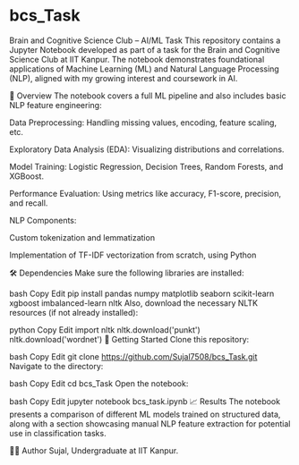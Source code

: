 # bcs_Task

Brain and Cognitive Science Club – AI/ML Task
This repository contains a Jupyter Notebook developed as part of a task for the Brain and Cognitive Science Club at IIT Kanpur. The notebook demonstrates foundational applications of Machine Learning (ML) and Natural Language Processing (NLP), aligned with my growing interest and coursework in AI.

📘 Overview
The notebook covers a full ML pipeline and also includes basic NLP feature engineering:

Data Preprocessing: Handling missing values, encoding, feature scaling, etc.

Exploratory Data Analysis (EDA): Visualizing distributions and correlations.

Model Training: Logistic Regression, Decision Trees, Random Forests, and XGBoost.

Performance Evaluation: Using metrics like accuracy, F1-score, precision, and recall.

NLP Components:

Custom tokenization and lemmatization

Implementation of TF-IDF vectorization from scratch, using Python

🛠️ Dependencies
Make sure the following libraries are installed:

bash
Copy
Edit
pip install pandas numpy matplotlib seaborn scikit-learn xgboost imbalanced-learn nltk
Also, download the necessary NLTK resources (if not already installed):

python
Copy
Edit
import nltk
nltk.download('punkt')
nltk.download('wordnet')
🚀 Getting Started
Clone this repository:

bash
Copy
Edit
git clone https://github.com/Sujal7508/bcs_Task.git
Navigate to the directory:

bash
Copy
Edit
cd bcs_Task
Open the notebook:

bash
Copy
Edit
jupyter notebook bcs_task.ipynb
📈 Results
The notebook presents a comparison of different ML models trained on structured data, along with a section showcasing manual NLP feature extraction for potential use in classification tasks.

🙋‍♂️ Author
Sujal, Undergraduate at IIT Kanpur.
